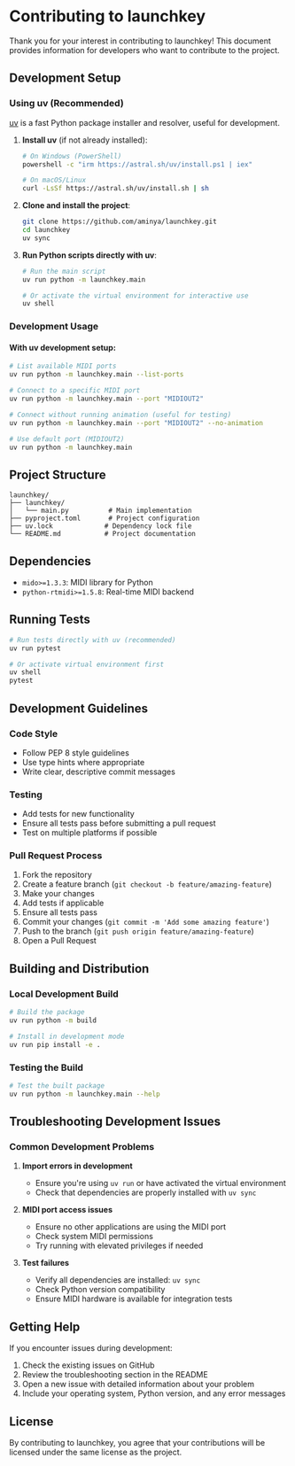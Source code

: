 # Contributing to launchkey

Thank you for your interest in contributing to launchkey! This document provides information for developers who want to contribute to the project.

## Development Setup

### Using uv (Recommended)

[uv](https://github.com/astral-sh/uv) is a fast Python package installer and resolver, useful for development.

1. **Install uv** (if not already installed):
   ```bash
   # On Windows (PowerShell)
   powershell -c "irm https://astral.sh/uv/install.ps1 | iex"

   # On macOS/Linux
   curl -LsSf https://astral.sh/uv/install.sh | sh
   ```

2. **Clone and install the project**:
   ```bash
   git clone https://github.com/aminya/launchkey.git
   cd launchkey
   uv sync
   ```

3. **Run Python scripts directly with uv**:
   ```bash
   # Run the main script
   uv run python -m launchkey.main

   # Or activate the virtual environment for interactive use
   uv shell
   ```

### Development Usage

#### With uv development setup:

```bash
# List available MIDI ports
uv run python -m launchkey.main --list-ports

# Connect to a specific MIDI port
uv run python -m launchkey.main --port "MIDIOUT2"

# Connect without running animation (useful for testing)
uv run python -m launchkey.main --port "MIDIOUT2" --no-animation

# Use default port (MIDIOUT2)
uv run python -m launchkey.main
```

## Project Structure

```
launchkey/
├── launchkey/
│   └── main.py          # Main implementation
├── pyproject.toml       # Project configuration
├── uv.lock             # Dependency lock file
└── README.md           # Project documentation
```

## Dependencies

- `mido>=1.3.3`: MIDI library for Python
- `python-rtmidi>=1.5.8`: Real-time MIDI backend

## Running Tests

```bash
# Run tests directly with uv (recommended)
uv run pytest

# Or activate virtual environment first
uv shell
pytest
```

## Development Guidelines

### Code Style

- Follow PEP 8 style guidelines
- Use type hints where appropriate
- Write clear, descriptive commit messages

### Testing

- Add tests for new functionality
- Ensure all tests pass before submitting a pull request
- Test on multiple platforms if possible

### Pull Request Process

1. Fork the repository
2. Create a feature branch (`git checkout -b feature/amazing-feature`)
3. Make your changes
4. Add tests if applicable
5. Ensure all tests pass
6. Commit your changes (`git commit -m 'Add some amazing feature'`)
7. Push to the branch (`git push origin feature/amazing-feature`)
8. Open a Pull Request

## Building and Distribution

### Local Development Build

```bash
# Build the package
uv run python -m build

# Install in development mode
uv run pip install -e .
```

### Testing the Build

```bash
# Test the built package
uv run python -m launchkey.main --help
```

## Troubleshooting Development Issues

### Common Development Problems

1. **Import errors in development**
   - Ensure you're using `uv run` or have activated the virtual environment
   - Check that dependencies are properly installed with `uv sync`

2. **MIDI port access issues**
   - Ensure no other applications are using the MIDI port
   - Check system MIDI permissions
   - Try running with elevated privileges if needed

3. **Test failures**
   - Verify all dependencies are installed: `uv sync`
   - Check Python version compatibility
   - Ensure MIDI hardware is available for integration tests

## Getting Help

If you encounter issues during development:

1. Check the existing issues on GitHub
2. Review the troubleshooting section in the README
3. Open a new issue with detailed information about your problem
4. Include your operating system, Python version, and any error messages

## License

By contributing to launchkey, you agree that your contributions will be licensed under the same license as the project.
